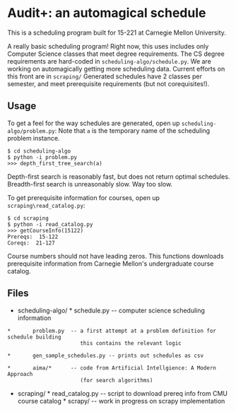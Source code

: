 Audit+: an automagical schedule 
=================

This is a scheduling program built for 15-221 at Carnegie Mellon University.

A really basic scheduling program! Right now, this uses includes only Computer
Science classes that meet degree requirements. The CS degree requirements are
hard-coded in `scheduling-algo/schedule.py`. We are working on automagically
getting more scheduling data. Current efforts on this front are in `scraping/`
Generated schedules have 2 classes per semester, and meet prerequisite
requirements (but not corequisites!). 

## Usage
To get a feel for the way schedules are generated, open up `scheduling-algo/problem.py`:
Note that `a` is the temporary name of the scheduling problem instance.

    $ cd scheduling-algo
    $ python -i problem.py
    >>> depth_first_tree_search(a)

Depth-first search is reasonably fast, but does not return optimal schedules.
Breadth-first search is unreasonably slow. Way too slow.

To get prerequisite information for courses, open up `scraping\read_catalog.py`:

    $ cd scraping
    $ python -i read_catalog.py
    >>> getCourseInfo(15122)
    Prereqs:  15-122
    Coreqs:  21-127

Course numbers should not have leading zeros. This functions downloads prerequisite 
information from Carnegie Mellon's undergraduate course catalog.


## Files


*    scheduling-algo/
    *       schedule.py -- computer science scheduling information

    *       problem.py  -- a first attempt at a problem definition for schedule building
                           this contains the relevant logic

    *       gen_sample_schedules.py -- prints out schedules as csv

    *       aima/*      -- code from Artificial Intellgience: A Modern Approach
                           (for search algorithms)

*    scraping/
    *       read_catalog.py -- script to download prereq info from CMU course catalog
    *       scrapy/         -- work in progress on scrapy implementation

                 

